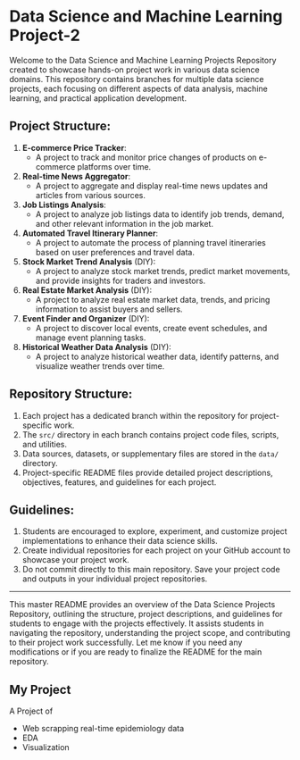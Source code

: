 # Data Science and Machine Learning Project-2

Welcome to the Data Science and Machine Learning Projects Repository created to showcase hands-on project work in various data science domains. This repository contains branches for multiple data science projects, each focusing on different aspects of data analysis, machine learning, and practical application development.

## Project Structure:

1. **E-commerce Price Tracker**:
   - A project to track and monitor price changes of products on e-commerce platforms over time.
2. **Real-time News Aggregator**:
   - A project to aggregate and display real-time news updates and articles from various sources.
3. **Job Listings Analysis**:
   - A project to analyze job listings data to identify job trends, demand, and other relevant information in the job market.
4. **Automated Travel Itinerary Planner**:
   - A project to automate the process of planning travel itineraries based on user preferences and travel data.
5. **Stock Market Trend Analysis** (DIY):
   - A project to analyze stock market trends, predict market movements, and provide insights for traders and investors.
6. **Real Estate Market Analysis** (DIY):
   - A project to analyze real estate market data, trends, and pricing information to assist buyers and sellers.
7. **Event Finder and Organizer** (DIY):
   - A project to discover local events, create event schedules, and manage event planning tasks.
8. **Historical Weather Data Analysis** (DIY):
   - A project to analyze historical weather data, identify patterns, and visualize weather trends over time.

## Repository Structure:

1. Each project has a dedicated branch within the repository for project-specific work.
2. The `src/` directory in each branch contains project code files, scripts, and utilities.
3. Data sources, datasets, or supplementary files are stored in the `data/` directory.
4. Project-specific README files provide detailed project descriptions, objectives, features, and guidelines for each project.

## Guidelines:

1. Students are encouraged to explore, experiment, and customize project implementations to enhance their data science skills.
2. Create individual repositories for each project on your GitHub account to showcase your project work.
3. Do not commit directly to this main repository. Save your project code and outputs in your individual project repositories.

---

This master README provides an overview of the Data Science Projects Repository, outlining the structure, project descriptions, and guidelines for students to engage with the projects effectively. It assists students in navigating the repository, understanding the project scope, and contributing to their project work successfully. Let me know if you need any modifications or if you are ready to finalize the README for the main repository.

## My Project

A Project of 
* Web scrapping real-time epidemiology data
* EDA 
* Visualization